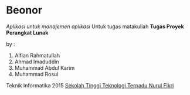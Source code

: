 # Beonor
_Aplikasi untuk manajemen aplikasi_
Untuk tugas matakuliah **Tugas Proyek Perangkat Lunak**

by :
1. Alfian Rahmatullah
2. Ahmad Imaduddin
3. Muhammad Abdul Karim
4. Muhammad Rosul

Teknik Informatika 2015
[Sekolah Tinggi Teknologi Terpadu Nurul Fikri](https://nurulfikri.ac.id/index.php/id/)
